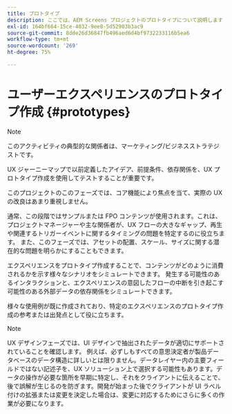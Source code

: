 ```yaml
---
title: プロトタイプ
description: ここでは、AEM Screens プロジェクトのプロトタイプについて説明します
exl-id: 164bf664-15ce-4032-9ee8-5d52903b3ac9
source-git-commit: 8dde26d36847fb496aed6d4bf9732233116b5ea6
workflow-type: tm+mt
source-wordcount: '269'
ht-degree: 75%

---
```


# ユーザーエクスペリエンスのプロトタイプ作成 {#prototypes}

>[!NOTE]
>
>このアクティビティの典型的な関係者は、マーケティング/ビジネスストラテジストです。

UX ジャーニーマップで以前定義したアイデア、前提条件、依存関係を、UX プロトタイプ作成を使用してテストすることが重要です。

このプロジェクトのこのフェーズでは、コア機能により焦点を当て、実際の UX の改良はあまり重視しません。

通常、この段階ではサンプルまたは FPO コンテンツが使用されます。これは、プロジェクトマネージャーや主な関係者が、UX フローの大きなギャップ、再生や関連するトリガーイベントに関するタイミングの問題を特定するのに役立ちます。
また、このフェーズでは、アセットの配置、スケール、サイズに関する潜在的な問題を明らかにすることもできます。

エクスペリエンスをプロトタイプ作成することで、コンテンツがどのように消費されるかを示す様々なシナリオをシミュレートできます。 発生する可能性のあるインタラクションと、エクスペリエンスの意図したフローの中断を引き起こす可能性のある外部データの依存関係をシミュレートできます。

様々な使用例が既に作成されており、特定のエクスペリエンスのプロトタイプ作成の参考または出発点として役に立ちます。


>[!NOTE]
> UX デザインフェーズでは、UI デザインで抽出されたデータが適切にサポートされていることを確認します。
> 例えば、必ずしもすべての意思決定者が製品データベースのデータ構造に詳しいとは限りません。データレイヤー内の主要フィールドではない記述子を、UX ソリューション上で選択する可能性もあります。データの操作が必要な箇所を早期に特定し、それをクライアントに伝えることで、後で誤解が生じるのを防ぎます。開発が始まった後でクライアントが UI ラベル付けの拡張または変更を決定した場合は、変更に対応するためにさらに多くの作業が必要になります。
